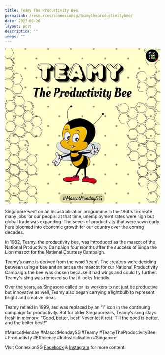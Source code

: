 ```yaml
---
title: Teamy The Productivity Bee
permalink: /resources/connexionsg/teamytheproductivitybee/
date: 2023-06-26
layout: post
description: ""
image: ""
---
```

![](/images/connexionsg/2023/teamy%20the%20productivity%20bee.PNG)

Singapore went on an industrialisation programme In the 1960s to create many jobs for our people: at that time, unemployment rates were high but global trade was expanding. The seeds of productivity that were sown early here bloomed into economic growth for our country over the coming decades.

In 1982, Teamy, the productivity bee, was introduced as the mascot of the National Productivity Campaign four months after the success of Singa the Lion mascot for the National Courtesy Campaign.

Teamy’s name is derived from the word ‘team’. The creators were deciding between using a bee and an ant as the mascot for our National Productivity Campaign: the bee was chosen because it had wings and could fly further. Teamy's sting was removed so that it looks friendly.

Over the years, as Singapore called on its workers to not just be productive but innovative as well, Teamy also began carrying a lightbulb to represent bright and creative ideas.

Teamy retired in 1999, and was replaced by an “i” icon in the continuing campaign for productivity. But for older Singaporeans, Teamy’s song stays fresh in memory: “Good, better, best! Never let it rest. Till the good is better, and the better best!”

#MascotMonday #MascotMondaySG #Teamy #TeamyTheProductivityBee #Productivity #Efficiency #Industrialisation #Singapore

Visit ConnexionSG [Facebook](https://www.facebook.com/ConnexionSG) & [Instagram](https://www.instagram.com/connexionsg/) for more content.